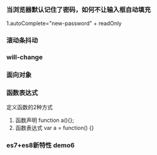 ### 当浏览器默认记住了密码，如何不让输入框自动填充
1.autoComplete="new-password" + readOnly
### 滚动条抖动
### will-change
### 面向对象


### 函数表达式
定义函数的2种方式
1. 函数声明
 function a(){};
2. 函数表达式
var a = function() {}

### es7+es8新特性 demo6